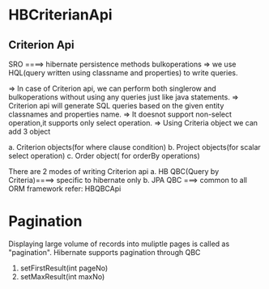 # HBCriterianApi

Criterion Api
-----------------
SRO ====> hibernate persistence methods
bulkoperations => we use HQL(query written using classname and properties) to
write queries.

=> In case of Criterion api, we can perform both singlerow and bulkoperations
without using any queries just like java statements.
=> Criterion api will generate SQL queries based on the given entity classnames and
properties name.
=> It doesnot support non-select operation,it supports only select operation.
=> Using Criteria object we can add 3 object

a. Criterion objects(for where clause condition)
b. Project objects(for scalar select operation)
c. Order object( for orderBy operations)

There are 2 modes of writing Criterion api
a. HB QBC(Query by Criteria)====> specific to hibernate only
b. JPA QBC ===> common to all ORM framework
refer: HBQBCApi

Pagination
========
Displaying large volume of records into muliptle pages is called as
"pagination".
Hibernate supports pagination through QBC
1. setFirstResult(int pageNo)
2. setMaxResult(int maxNo)
